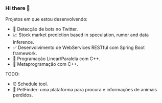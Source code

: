 ### Hi there 👋

<!--
**MatheusCTeixeira/MatheusCTeixeira** is a ✨ _special_ ✨ repository because its `README.md` (this file) appears on your GitHub profile.

-->
Projetos em que estou desenvolvendo:
- :mag_right: Detecção de bots no Twitter.
- :chart_with_upwards_trend: Stock market prediction based in speculation, rumor and data inference.
- :white_check_mark: Desenvolvimento de WebServices RESTful com Spring Boot framework.
- :rocket: Programação Linear/Paralela com C++.
- :wrench: Metaprogramação com C++.

TODO:
- :alarm_clock: Schedule tool.
- :dog: PetFinder: uma plataforma para procura e informações de animais perdidos.
